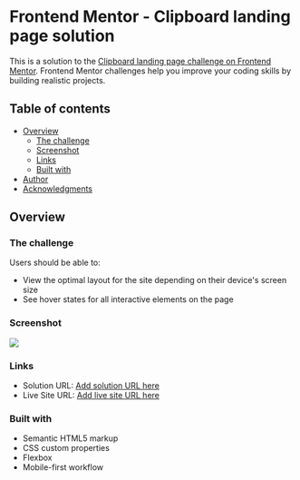 # Frontend Mentor - Clipboard landing page solution

This is a solution to the [Clipboard landing page challenge on Frontend Mentor](https://www.frontendmentor.io/challenges/clipboard-landing-page-5cc9bccd6c4c91111378ecb9). Frontend Mentor challenges help you improve your coding skills by building realistic projects. 

## Table of contents

- [Overview](#overview)
  - [The challenge](#the-challenge)
  - [Screenshot](#screenshot)
  - [Links](#links)
  - [Built with](#built-with)
- [Author](#author)
- [Acknowledgments](#acknowledgments)

## Overview

### The challenge

Users should be able to:

- View the optimal layout for the site depending on their device's screen size
- See hover states for all interactive elements on the page

### Screenshot

![]([./screenshot.jpg](https://hassanbatrek.github.io/Repo_101/clipboard-landing-page-master/Screenshot_7.png))

### Links

- Solution URL: [Add solution URL here](https://hassanbatrek.github.io/Repo_101/clipboard-landing-page-master/index.html)
- Live Site URL: [Add live site URL here](https://github.com/HassanBatrek/Repo_101/tree/gh-pages/clipboard-landing-page-master)

### Built with

- Semantic HTML5 markup
- CSS custom properties
- Flexbox
- Mobile-first workflow
